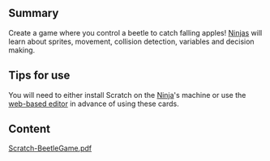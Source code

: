 ## Summary

 Create a game where you control a beetle to catch falling
apples\! [Ninjas](Ninjas.md) will learn about sprites, movement,
collision detection, variables and decision making. 

## Tips for use

You will need to either install Scratch on the
[Ninja](Ninja.md)'s machine or use the [web-based
editor](https://scratch.mit.edu/) in advance of using these cards.

## Content

[Scratch-BeetleGame.pdf](../files/Scratch-BeetleGame.pdf)

